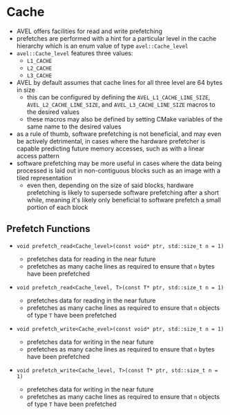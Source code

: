 # Cache
* AVEL offers facilities for read and write prefetching
* prefetches are performed with a hint for a particular level in the cache 
  hierarchy which is an enum value of type `avel::Cache_level` 
* `avel::Cache_level` features three values:
  * `L1_CACHE` 
  * `L2_CACHE` 
  * `L3_CACHE` 
* AVEL by default assumes that cache lines for all three level are 64 bytes 
  in size
  * this can be configured by defining the `AVEL_L1_CACHE_LINE_SIZE`, 
    `AVEL_L2_CACHE_LINE_SIZE`, and `AVEL_L3_CACHE_LINE_SIZE` macros to the 
    desired values
  * these macros may also be defined by setting CMake variables of the same name 
    to the desired values
* as a rule of thumb, software prefetching is not beneficial, and may even 
  be actively detrimental, in cases where the hardware prefetcher is capable 
  predicting future memory accesses, such as with a linear access pattern
* software prefetching may be more useful in cases where the data being 
  processed is laid out in non-contiguous blocks such as an image with 
  a tiled representation
  * even then, depending on the size of said blocks, hardware prefetching is 
    likely to supersede software prefetching after a short while, meaning it's 
    likely only beneficial to software prefetch a small portion of each block

## Prefetch Functions

* `void prefetch_read<Cache_level>(const void* ptr, std::size_t n = 1)`
  * prefetches data for reading in the near future
  * prefetches as many cache lines as required to ensure that `n` bytes have 
    been prefetched

* `void prefetch_read<Cache_level, T>(const T* ptr, std::size_t n = 1)`
  * prefetches data for reading in the near future
  * prefetches as many cache lines as required to ensure that `n` objects of 
    type `T` have been prefetched

* `void prefetch_write<Cache_evel>(const void* ptr, std::size_t n = 1)`
  * prefetches data for writing in the near future
  * prefetches as many cache lines as required to ensure that `n` bytes have 
    been prefetched

* `void prefetch_write<Cache_level, T>(const T* ptr, std::size_t n = 1)`
  * prefetches data for writing in the near future
  * prefetches as many cache lines as required to ensure that `n` objects of 
    type `T` have been prefetched
